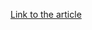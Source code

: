 [Link to the article](https://www.welivesecurity.com/en/malware/in-plain-sight-malicious-ads-hiding-in-search-results/)
